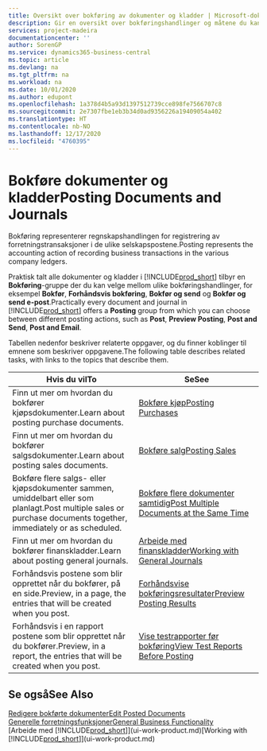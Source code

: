 ```yaml
---
title: Oversikt over bokføring av dokumenter og kladder | Microsoft-dokumentasjon
description: Gir en oversikt over bokføringshandlinger og måtene du kan bokføre dokumenter og kladder på.
services: project-madeira
documentationcenter: ''
author: SorenGP
ms.service: dynamics365-business-central
ms.topic: article
ms.devlang: na
ms.tgt_pltfrm: na
ms.workload: na
ms.date: 10/01/2020
ms.author: edupont
ms.openlocfilehash: 1a378d4b5a93d1397512739cce898fe7566707c8
ms.sourcegitcommit: 2e7307fbe1eb3b34d0ad9356226a19409054a402
ms.translationtype: HT
ms.contentlocale: nb-NO
ms.lasthandoff: 12/17/2020
ms.locfileid: "4760395"
---
```

# <a name="posting-documents-and-journals"></a><span data-ttu-id="0b8f5-103">Bokføre dokumenter og kladder</span><span class="sxs-lookup"><span data-stu-id="0b8f5-103">Posting Documents and Journals</span></span>
<span data-ttu-id="0b8f5-104">Bokføring representerer regnskapshandlingen for registrering av forretningstransaksjoner i de ulike selskapspostene.</span><span class="sxs-lookup"><span data-stu-id="0b8f5-104">Posting represents the accounting action of recording business transactions in the various company ledgers.</span></span>

<span data-ttu-id="0b8f5-105">Praktisk talt alle dokumenter og kladder i [!INCLUDE[prod_short](includes/prod_short.md)] tilbyr en **Bokføring**-gruppe der du kan velge mellom ulike bokføringshandlinger, for eksempel **Bokfør**, **Forhåndsvis bokføring**, **Bokfør og send** og **Bokfør og send e-post**.</span><span class="sxs-lookup"><span data-stu-id="0b8f5-105">Practically every document and journal in [!INCLUDE[prod_short](includes/prod_short.md)] offers a **Posting** group from which you can choose between different posting actions, such as **Post**, **Preview Posting**, **Post and Send**, **Post and Email**.</span></span>

<span data-ttu-id="0b8f5-106">Tabellen nedenfor beskriver relaterte oppgaver, og du finner koblinger til emnene som beskriver oppgavene.</span><span class="sxs-lookup"><span data-stu-id="0b8f5-106">The following table describes related tasks, with links to the topics that describe them.</span></span>

| <span data-ttu-id="0b8f5-107">Hvis du vil</span><span class="sxs-lookup"><span data-stu-id="0b8f5-107">To</span></span> | <span data-ttu-id="0b8f5-108">Se</span><span class="sxs-lookup"><span data-stu-id="0b8f5-108">See</span></span> |
| --- | --- |
| <span data-ttu-id="0b8f5-109">Finn ut mer om hvordan du bokfører kjøpsdokumenter.</span><span class="sxs-lookup"><span data-stu-id="0b8f5-109">Learn about posting purchase documents.</span></span> |[<span data-ttu-id="0b8f5-110">Bokføre kjøp</span><span class="sxs-lookup"><span data-stu-id="0b8f5-110">Posting Purchases</span></span>](ui-post-purchases.md) |
| <span data-ttu-id="0b8f5-111">Finn ut mer om hvordan du bokfører salgsdokumenter.</span><span class="sxs-lookup"><span data-stu-id="0b8f5-111">Learn about posting sales documents.</span></span> |[<span data-ttu-id="0b8f5-112">Bokføre salg</span><span class="sxs-lookup"><span data-stu-id="0b8f5-112">Posting Sales</span></span>](ui-post-sales.md) |
| <span data-ttu-id="0b8f5-113">Bokføre flere salgs- eller kjøpsdokumenter sammen, umiddelbart eller som planlagt.</span><span class="sxs-lookup"><span data-stu-id="0b8f5-113">Post multiple sales or purchase documents together, immediately or as scheduled.</span></span>|[<span data-ttu-id="0b8f5-114">Bokføre flere dokumenter samtidig</span><span class="sxs-lookup"><span data-stu-id="0b8f5-114">Post Multiple Documents at the Same Time</span></span>](ui-batch-posting.md)|
| <span data-ttu-id="0b8f5-115">Finn ut mer om hvordan du bokfører finanskladder.</span><span class="sxs-lookup"><span data-stu-id="0b8f5-115">Learn about posting general journals.</span></span> |[<span data-ttu-id="0b8f5-116">Arbeide med finanskladder</span><span class="sxs-lookup"><span data-stu-id="0b8f5-116">Working with General Journals</span></span>](ui-work-general-journals.md) |
| <span data-ttu-id="0b8f5-117">Forhåndsvis postene som blir opprettet når du bokfører, på en side.</span><span class="sxs-lookup"><span data-stu-id="0b8f5-117">Preview, in a page, the entries that will be created when you post.</span></span> |[<span data-ttu-id="0b8f5-118">Forhåndsvise bokføringsresultater</span><span class="sxs-lookup"><span data-stu-id="0b8f5-118">Preview Posting Results</span></span>](ui-how-preview-post-results.md) |
| <span data-ttu-id="0b8f5-119">Forhåndsvis i en rapport postene som blir opprettet når du bokfører.</span><span class="sxs-lookup"><span data-stu-id="0b8f5-119">Preview, in a report, the entries that will be created when you post.</span></span> |[<span data-ttu-id="0b8f5-120">Vise testrapporter før bokføring</span><span class="sxs-lookup"><span data-stu-id="0b8f5-120">View Test Reports Before Posting</span></span>](ui-how-view-test-reports-posting.md) |

## <a name="see-also"></a><span data-ttu-id="0b8f5-121">Se også</span><span class="sxs-lookup"><span data-stu-id="0b8f5-121">See Also</span></span>
[<span data-ttu-id="0b8f5-122">Redigere bokførte dokumenter</span><span class="sxs-lookup"><span data-stu-id="0b8f5-122">Edit Posted Documents</span></span>](across-edit-posted-document.md)  
[<span data-ttu-id="0b8f5-123">Generelle forretningsfunksjoner</span><span class="sxs-lookup"><span data-stu-id="0b8f5-123">General Business Functionality</span></span>](ui-across-business-areas.md)  
<span data-ttu-id="0b8f5-124">[Arbeide med [!INCLUDE[prod_short](includes/prod_short.md)]](ui-work-product.md)</span><span class="sxs-lookup"><span data-stu-id="0b8f5-124">[Working with [!INCLUDE[prod_short](includes/prod_short.md)]](ui-work-product.md)</span></span>
